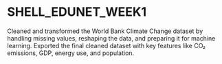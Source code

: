 # SHELL_EDUNET_WEEK1
Cleaned and transformed the World Bank Climate Change dataset by handling missing values, reshaping the data, and preparing it for machine learning. Exported the final cleaned dataset with key features like CO₂ emissions, GDP, energy use, and population.
